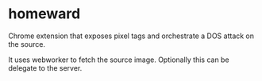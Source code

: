 # homeward

Chrome extension that exposes pixel tags and orchestrate a DOS attack on the source.

It uses webworker to fetch the source image. Optionally this can be delegate to the server.